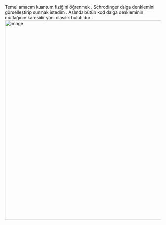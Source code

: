 Temel amacım kuantum fiziğini öğrenmek . Schrodinger dalga denklemini görselleştirip sunmak istedim . Aslında bütün kod dalga denkleminin mutlağının karesidir yani olasılık bulutudur .
<img width="680" height="647" alt="image" src="https://github.com/user-attachments/assets/a7ca50e3-7f1b-4b7c-b759-fef55114b592" />
